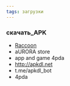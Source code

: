 ```yaml
--- 
tags: загрузки
---
```



### скачать_APK

* [Raccoon](https://4pda.ru/forum/index.php?showtopic=592899&st=160#entry98072856)
* aURORA store
* app and game 4pda
* <http://apkdl.net> 
* t.me/apkdl_bot
* 4pda
